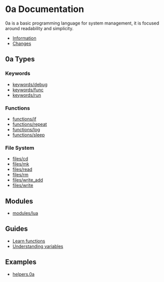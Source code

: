 # 0a Documentation
0a is a basic programming language for system management, it is focused around readability and simplicity. 

- [Information](/index.html?md/info.md)
- [Changes](/index.html?md/changelog.md)

## 0a Types

### Keywords

- [keywords/debug](/index.html?md/api/keywords/debug.md)
- [keywords/func](https://0aoq.github.io/0aInterpreter/?md/api/keywords/func.md)
- [keywords/run](/index.html?md/api/keywords/run.md)

### Functions

- [functions/if](/index.html?md/api/functions/if.md)
- [functions/repeat](/index.html?md/api/functions/repeat.md)
- [functions/log](/index.html?md/api/functions/log.md)
- [functions/sleep](/index.html?md/api/functions/sleep.md)

### File System

- [files/cd](/index.html?md/api/files/cd.md)
- [files/mk](/index.html?md/api/files/mk.md)
- [files/read](/index.html?md/api/files/read.md)
- [files/rm](/index.html?md/api/files/rm.md)
- [files/write_add](/index.html?md/api/files/write_add.md)
- [files/write](/index.html?md/api/files/write.md)

## Modules

- [modules/lua](/index.html?md/api/modules/lua.md)

## Guides

- [Learn functions](/index.html?md/guides/learnfunc.md)
- [Understanding variables](/index.html?md/guides/variables.md)

## Examples

- [helpers.0a](/index.html?md/examples/helpers.md)

<br><br>